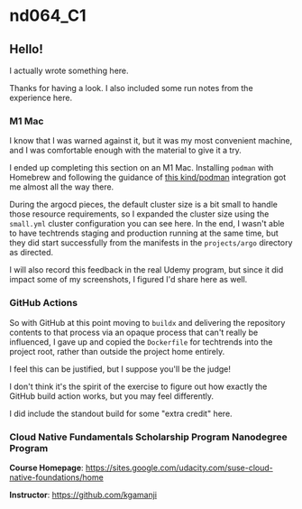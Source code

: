 # nd064_C1

## Hello!

I actually wrote something here.

Thanks for having a look.  I also included some run notes from the experience here.

### M1 Mac

I know that I was warned against it, but it was my most convenient machine, and I 
was comfortable enough with the material to give it a try.

I ended up completing this section on an M1 Mac.  Installing `podman` with Homebrew
and following the guidance of [this kind/podman](https://faun.dev/c/stories/nilesh93/replacing-docker-desktop-with-podman-and-kind-in-macos/) integration got me almost all
the way there.

During the argocd pieces, the default cluster size is a bit small to handle those
resource requirements, so I expanded the cluster size using the `small.yml` cluster
configuration you can see here.  In the end, I wasn't able to have techtrends staging
and production running at the same time, but they did start successfully from the
manifests in the `projects/argo` directory as directed.

I will also record this feedback in the real Udemy program, but since it did impact
some of my screenshots, I figured I'd share here as well.

### GitHub Actions

So with GitHub at this point moving to `buildx` and delivering the repository contents
to that process via an opaque process that can't really be influenced, I gave up and
copied the `Dockerfile` for techtrends into the project root, rather than outside the
project home entirely.

I feel this can be justified, but I suppose you'll be the judge!

I don't think it's the spirit of the exercise to figure out how exactly the GitHub build
action works, but you may feel differently.

I did include the standout build for some "extra credit" here.



### Cloud Native Fundamentals Scholarship Program Nanodegree Program

**Course Homepage**: https://sites.google.com/udacity.com/suse-cloud-native-foundations/home

**Instructor**: https://github.com/kgamanji
